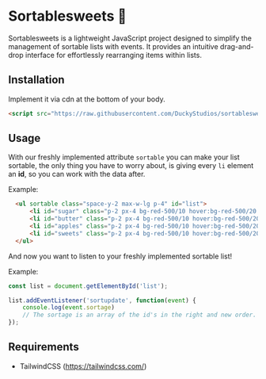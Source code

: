 # Sortablesweets 🍭
Sortablesweets is a lightweight JavaScript project designed to simplify the management of sortable lists with events. It provides an intuitive drag-and-drop interface for effortlessly rearranging items within lists.

## Installation
Implement it via cdn at the bottom of your body.
```html
<script src="https://raw.githubusercontent.com/DuckyStudios/sortablesweets/master/sortablesweets.js"></script>
```

## Usage
With our freshly implemented attribute `sortable` you can make your list sortable, the only thing you have to worry about, is giving every `li` element an **id**, so you can work with the data after.

Example:
```html
  <ul sortable class="space-y-2 max-w-lg p-4" id="list">
      <li id="sugar" class="p-2 px-4 bg-red-500/10 hover:bg-red-500/20 rounded-lg duration-150">Sugar</li>
      <li id="butter" class="p-2 px-4 bg-red-500/10 hover:bg-red-500/20 rounded-lg duration-150">Butter</li>
      <li id="apples" class="p-2 px-4 bg-red-500/10 hover:bg-red-500/20 rounded-lg duration-150">Apples</li>
      <li id="sweets" class="p-2 px-4 bg-red-500/10 hover:bg-red-500/20 rounded-lg duration-150">Sweets</li>
  </ul>
```

And now you want to listen to your freshly implemented sortable list!

Example:
```javascript
const list = document.getElementById('list');

list.addEventListener('sortupdate', function(event) {
    console.log(event.sortage)
    // The sortage is an array of the id's in the right and new order.
});
```


## Requirements
- TailwindCSS (https://tailwindcss.com/)
